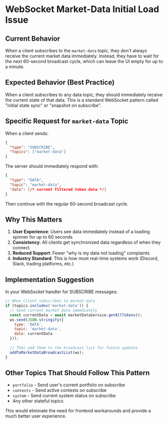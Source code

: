 # WebSocket Market-Data Initial Load Issue

## Current Behavior
When a client subscribes to the `market-data` topic, they don't always receive the current market data immediately. Instead, they have to wait for the next 60-second broadcast cycle, which can leave the UI empty for up to a minute.

## Expected Behavior (Best Practice)
When a client subscribes to any data topic, they should immediately receive the current state of that data. This is a standard WebSocket pattern called "initial state sync" or "snapshot on subscribe".

## Specific Request for `market-data` Topic

When a client sends:
```json
{
  "type": "SUBSCRIBE",
  "topics": ["market-data"]
}
```

The server should immediately respond with:
```json
{
  "type": "DATA",
  "topic": "market-data",
  "data": [/* current filtered token data */]
}
```

Then continue with the regular 60-second broadcast cycle.

## Why This Matters
1. **User Experience**: Users see data immediately instead of a loading spinner for up to 60 seconds
2. **Consistency**: All clients get synchronized data regardless of when they connect
3. **Reduced Support**: Fewer "why is my data not loading" complaints
4. **Industry Standard**: This is how most real-time systems work (Discord, Slack, trading platforms, etc.)

## Implementation Suggestion
In your WebSocket handler for SUBSCRIBE messages:

```javascript
// When client subscribes to market-data
if (topics.includes('market-data')) {
  // Send current market data immediately
  const currentData = await marketDataService.getAllTokens();
  ws.send(JSON.stringify({
    type: 'DATA',
    topic: 'market-data',
    data: currentData
  }));
  
  // Then add them to the broadcast list for future updates
  addToMarketDataBroadcastList(ws);
}
```

## Other Topics That Should Follow This Pattern
- `portfolio` - Send user's current portfolio on subscribe
- `contests` - Send active contests on subscribe
- `system` - Send current system status on subscribe
- Any other stateful topics

This would eliminate the need for frontend workarounds and provide a much better user experience.